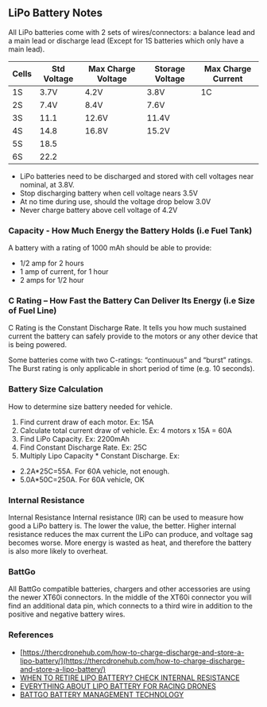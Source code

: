 
## LiPo Battery Notes

All LiPo batteries come with 2 sets of wires/connectors: a balance lead and a main lead or discharge lead (Except for 1S batteries which only have a main lead).

| Cells | Std Voltage | Max Charge Voltage | Storage Voltage | Max Charge Current |
| - | - | - | - | - |
| 1S | 3.7V | 4.2V | 3.8V | 1C |
| 2S | 7.4V | 8.4V | 7.6V | |
| 3S | 11.1 | 12.6V | 11.4V | |
| 4S | 14.8 | 16.8V | 15.2V | |
| 5S | 18.5 | | | |
| 6S | 22.2 | | | |

- LiPo batteries need to be discharged and stored with cell voltages near nominal, at 3.8V.
- Stop discharging battery when cell voltage nears 3.5V
- At no time during use, should the voltage drop below 3.0V
- Never charge battery above cell voltage of 4.2V

### Capacity - How Much Energy the Battery Holds (i.e Fuel Tank)

A battery with a rating of 1000 mAh should be able to provide:

- 1/2 amp for 2 hours
- 1 amp of current, for 1 hour
- 2 amps for 1/2 hour

### C Rating – How Fast the Battery Can Deliver Its Energy (i.e Size of Fuel Line)

C Rating is the Constant Discharge Rate. It tells you how much sustained current the battery can safely provide to the motors or any other device that is being powered.

Some batteries come with two C-ratings: “continuous” and “burst” ratings. The Burst rating is only applicable in short period of time (e.g. 10 seconds).

### Battery Size Calculation

How to determine size battery needed for vehicle.  

1. Find current draw of each motor.  Ex: 15A
2. Calculate total current draw of vehicle.  Ex: 4 motors x 15A = 60A
3. Find LiPo Capacity.  Ex: 2200mAh
4. Find Constant Discharge Rate.  Ex: 25C
5. Multiply Lipo Capacity * Constant Discharge.  Ex: 
  - 2.2A*25C=55A.  For 60A vehicle, not enough.
  - 5.0A*50C=250A.  For 60A vehicle, OK

### Internal Resistance

Internal Resistance
Internal resistance (IR) can be used to measure how good a LiPo battery is. The lower the value, the better. Higher internal resistance reduces the max current the LiPo can produce, and voltage sag becomes worse. More energy is wasted as heat, and therefore the battery is also more likely to overheat.

### BattGo

All BattGo compatible batteries, chargers and other accessories are using the newer XT60i connectors. In the middle of the XT60i connector you will find an additional data pin, which connects to a third wire in addition to the positive and negative battery wires.

### References

- [https://thercdronehub.com/how-to-charge-discharge-and-store-a-lipo-battery/](https://thercdronehub.com/how-to-charge-discharge-and-store-a-lipo-battery/)
- [WHEN TO RETIRE LIPO BATTERY? CHECK INTERNAL RESISTANCE](https://oscarliang.com/when-retire-lipo-battery/)
- [EVERYTHING ABOUT LIPO BATTERY FOR RACING DRONES](https://oscarliang.com/lipo-battery-guide)
- [BATTGO BATTERY MANAGEMENT TECHNOLOGY](https://oscarliang.com/battgo-battery-management-technology/)
